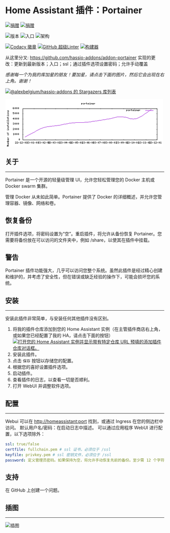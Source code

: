 # Home Assistant 插件：Portainer

[![捐赠][donation-badge]](https://www.buymeacoffee.com/alexbelgium)
[![捐赠][paypal-badge]](https://www.paypal.com/donate/?hosted_button_id=DZFULJZTP3UQA)

![版本](https://img.shields.io/badge/dynamic/json?label=Version&query=%24.version&url=https%3A%2F%2Fraw.githubusercontent.com%2Falexbelgium%2Fhassio-addons%2Fmaster%2Fportainer%2Fconfig.json)
![入口](https://img.shields.io/badge/dynamic/json?label=Ingress&query=%24.ingress&url=https%3A%2F%2Fraw.githubusercontent.com%2Falexbelgium%2Fhassio-addons%2Fmaster%2Fportainer%2Fconfig.json)
![架构](https://img.shields.io/badge/dynamic/json?color=success&label=Arch&query=%24.arch&url=https%3A%2F%2Fraw.githubusercontent.com%2Falexbelgium%2Fhassio-addons%2Fmaster%2Fportainer%2Fconfig.json)

[![Codacy 徽章](https://app.codacy.com/project/badge/Grade/9c6cf10bdbba45ecb202d7f579b5be0e)](https://www.codacy.com/gh/alexbelgium/hassio-addons/dashboard?utm_source=github.com&utm_medium=referral&utm_content=alexbelgium/hassio-addons&utm_campaign=Badge_Grade)
[![GitHub 超级Linter](https://img.shields.io/github/actions/workflow/status/alexbelgium/hassio-addons/weekly-supelinter.yaml?label=Lint%20code%20base)](https://github.com/alexbelgium/hassio-addons/actions/workflows/weekly-supelinter.yaml)
[![构建器](https://img.shields.io/github/actions/workflow/status/alexbelgium/hassio-addons/onpush_builder.yaml?label=Builder)](https://github.com/alexbelgium/hassio-addons/actions/workflows/onpush_builder.yaml)

[donation-badge]: https://img.shields.io/badge/Buy%20me%20a%20coffee%20(no%20paypal)-%23d32f2f?logo=buy-me-a-coffee&style=flat&logoColor=white
[paypal-badge]: https://img.shields.io/badge/Buy%20me%20a%20coffee%20with%20Paypal-0070BA?logo=paypal&style=flat&logoColor=white

从这里分叉: https://github.com/hassio-addons/addon-portainer
实现的更改：更新到最新版本；入口；ssl；通过插件选项设置密码；允许手动覆盖

_感谢每一个为我的库加星的朋友！要加星，请点击下面的图片，然后它会出现在右上角。谢谢！_

[![@alexbelgium/hassio-addons 的 Stargazers 库列表](https://raw.githubusercontent.com/alexbelgium/hassio-addons/master/.github/stars2.svg)](https://github.com/alexbelgium/hassio-addons/stargazers)

![下载演变](https://raw.githubusercontent.com/alexbelgium/hassio-addons/master/portainer/stats.png)

## 关于

---

Portainer 是一个开源的轻量级管理 UI，允许您轻松管理您的 Docker 主机或 Docker swarm 集群。

管理 Docker 从未如此简单。Portainer 提供了 Docker 的详细概述，并允许您管理容器、镜像、网络和卷。

## 恢复备份

打开插件选项，将密码设置为“空”。重启插件，将允许从备份恢复 Portainer。您需要将备份放在可以访问的文件夹中，例如 /share，以使其在插件中挂载。

## 警告

Portainer 插件功能强大，几乎可以访问您整个系统。虽然此插件是经过精心创建和维护的，并考虑了安全性，但在错误或缺乏经验的操作下，可能会损坏您的系统。

## 安装

---

安装此插件非常简单，与安装任何其他插件没有区别。

1. 将我的插件仓库添加到您的 Home Assistant 实例（在主管插件商店右上角，或如果您已经配置了我的 HA，请点击下面的按钮）
   [![打开您的 Home Assistant 实例并显示带有特定仓库 URL 预填的添加插件仓库对话框。](https://my.home-assistant.io/badges/supervisor_add_addon_repository.svg)](https://my.home-assistant.io/redirect/supervisor_add_addon_repository/?repository_url=https%3A%2F%2Fgithub.com%2Falexbelgium%2Fhassio-addons)
1. 安装此插件。
1. 点击 `保存` 按钮以存储您的配置。
1. 根据您的喜好设置插件选项。
1. 启动插件。
1. 查看插件的日志，以查看一切是否顺利。
1. 打开 WebUI 并调整软件选项。

## 配置

---

Webui 可以在 <http://homeassistant:port> 找到，或通过 Ingress 在您的侧边栏中访问。
默认用户名/密码：在启动日志中描述。
可以通过应用程序 WebUI 进行配置，以下选项除外：

```yaml
ssl: true/false
certfile: fullchain.pem # ssl 证书，必须位于 /ssl
keyfile: privkey.pem # ssl 密钥文件，必须位于 /ssl
password: 定义管理员密码。如果保持为空，将允许手动恢复先前的备份。至少需 12 个字符。
```

## 支持

在 GitHub 上创建一个问题。

## 插图

---

![插图](https://github.com/hassio-addons/addon-portainer/raw/main/images/screenshot.png)